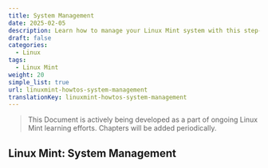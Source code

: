 ```yaml
---
title: System Management
date: 2025-02-05
description: Learn how to manage your Linux Mint system with this step-by-step guide on system management tasks and best practices for Linux Mint.
draft: false
categories:
  - Linux
tags:
  - Linux Mint
weight: 20
simple_list: true
url: linuxmint-howtos-system-management
translationKey: linuxmint-howtos-system-management
---
```


> This Document is actively being developed as a part of ongoing Linux Mint learning efforts. Chapters will be added periodically.

## Linux Mint: System Management
